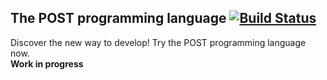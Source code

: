 ## The POST programming language [![Build Status](http://img.shields.io/travis/post-lang/interpreter.svg?style=flat)](https://travis-ci.org/post-lang/interpreter)

Discover the new way to develop! Try the POST programming language now.  
**Work in progress**
